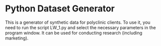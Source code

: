 # Python Dataset Generator
This is a generator of synthetic data for polyclinic clients. To use it, you need to run the script LW_1.py and select the necessary parameters in the program window. It can be used for conducting research (including marketing).
